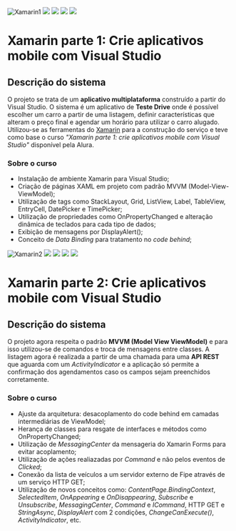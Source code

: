 ![Xamarin1](https://github.com/RedONe06/XamarinApps/assets/98191980/fe3273b6-a147-472b-b327-2267204222b6)
<img src="https://img.shields.io/static/v1?label=by&message=Alura&color=blue&style=for-the-badge"> <img src="https://img.shields.io/static/v1?label=Tech&message=.NET 2.0&color=darkblue&style=for-the-badge&logo=.NET"> <img src="https://img.shields.io/static/v1?label=Tech&message=C%23&color=darkblue&style=for-the-badge&logo=csharp"> <img src="https://img.shields.io/static/v1?label=Tech&message=Xamarin&color=darkblue&style=for-the-badge&logo=xamarin">
# Xamarin parte 1: Crie aplicativos mobile com Visual Studio 
## Descrição do sistema

O projeto se trata de um **aplicativo multiplataforma** construído a partir do Visual Studio. O sistema é um aplicativo de **Teste Drive** onde é possível escolher um carro a partir de uma listagem, definir características que alteram o preço final e agendar um horário para utilizar o carro alugado. Utilizou-se as ferramentas do [Xamarin](https://learn.microsoft.com/pt-br/xamarin/get-started/what-is-xamarin) para a construção do serviço e teve como base o curso _"Xamarin parte 1: crie aplicativos mobile com Visual Studio"_ disponível pela Alura.

### Sobre o curso

- Instalação de ambiente Xamarin para Visual Studio;
- Criação de páginas XAML em projeto com padrão MVVM (Model-View-ViewModel);
- Utilização de tags como StackLayout, Grid, ListView, Label, TableView, EntryCell, DatePicker e  TimePicker;
- Utilização de propriedades como OnPropertyChanged e alteração dinâmica de teclados para cada tipo de dados;
- Exibição de mensagens por DisplayAlert();
- Conceito de _Data Binding_ para tratamento no _code behind_;

  
![Xamarin2](https://github.com/RedONe06/XamarinApps/assets/98191980/ec706674-115e-4bc1-855f-5e30f5c511d2)
<img src="https://img.shields.io/static/v1?label=by&message=Alura&color=blue&style=for-the-badge"> <img src="https://img.shields.io/static/v1?label=Tech&message=.NET 2.0&color=pink&style=for-the-badge&logo=.NET"> <img src="https://img.shields.io/static/v1?label=Tech&message=C%23&color=pink&style=for-the-badge&logo=csharp"> <img src="https://img.shields.io/static/v1?label=Tech&message=Xamarin&color=pink&style=for-the-badge&logo=xamarin">

# Xamarin parte 2: Crie aplicativos mobile com Visual Studio
## Descrição do sistema

O projeto agora respeita o padrão **MVVM (Model View ViewModel)** e para isso utilizou-se de comandos e troca de mensagens entre classes. A listagem agora é realizada a partir de uma chamada para uma **API REST** que aguarda com um _ActivityIndicator_ e a aplicação só permite a confirmação dos agendamentos caso os campos sejam preenchidos corretamente.

### Sobre o curso

- Ajuste da arquitetura: desacoplamento do code behind em camadas intermediárias de ViewModel;
- Herança de classes para resgate de interfaces e métodos como OnPropertyChanged;
- Utilização de _MessagingCenter_ da mensageria do Xamarin Forms para evitar acoplamento;
- Utilização de ações realiazadas por _Command_ e não pelos eventos de _Clicked_;
- Conexão da lista de veículos a um servidor externo de Fipe através de um serviço HTTP GET;
- Utilização de novos conceitos como: _ContentPage.BindingContext_, _SelectedItem_, _OnAppearing_ e _OnDisappearing_, _Subscribe_ e _Unsubscribe_, _MessagingCenter_, _Command_ e _ICommand_, HTTP GET  e _StringAsync_, _DisplayAlert_ com 2 condições, _ChangeCanExecute()_, _ActivityIndicator_, etc.
